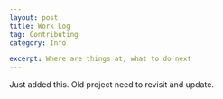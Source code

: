 ```yaml
---
layout: post
title: Work Log
tag: Contributing
category: Info

excerpt: Where are things at, what to do next
---
```


Just added this.
Old project need to revisit and update.
